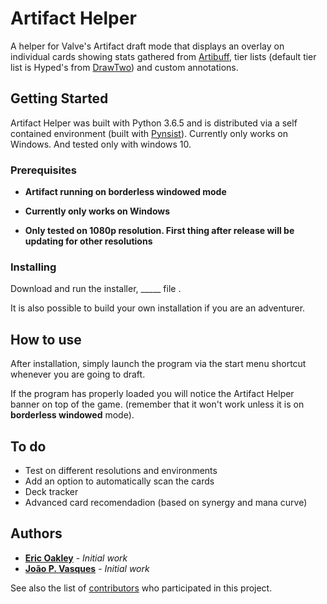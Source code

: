 # Artifact Helper

A helper for Valve's Artifact draft mode that displays an overlay on individual cards showing stats gathered from [Artibuff](https://www.artibuff.com/), tier lists (default tier list is Hyped's from [DrawTwo](https://drawtwo.gg/hypeds-limited-tier-list)) and custom annotations.

## Getting Started

Artifact Helper was built with Python 3.6.5 and is distributed via a self contained environment (built with [Pynsist](https://github.com/takluyver/pynsist)).
Currently only works on Windows. And tested only with windows 10.

### Prerequisites

* **Artifact running on borderless windowed mode**

* **Currently only works on Windows**

* **Only tested on 1080p resolution. First thing after release will be updating for other resolutions**

### Installing

Download and run the installer, _____ file .

It is also possible to build your own installation if you are an adventurer.

## How to use
After installation, simply launch the program via the start menu shortcut whenever you are going to draft.

If the program has properly loaded you will notice the Artifact Helper banner on top of the game. (remember that it won't work unless it is on **borderless windowed** mode).

## To do

* Test on different resolutions and environments
* Add an option to automatically scan the cards
* Deck tracker
* Advanced card recomendadion (based on synergy and mana curve)

## Authors

* **[Eric Oakley](https://github.com/eoakley)** - *Initial work*
* **[João P. Vasques](https://github.com/miojo)** - *Initial work*

See also the list of [contributors](https://github.com/your/project/contributors) who participated in this project.

